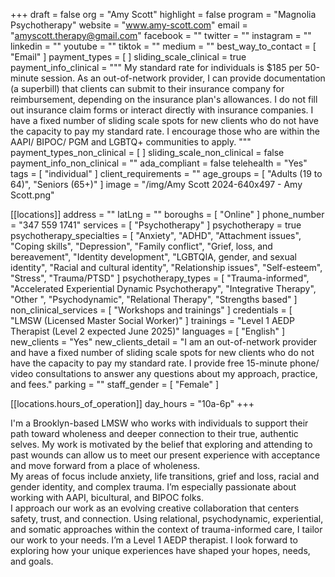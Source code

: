 +++
draft = false
org = "Amy Scott"
highlight = false
program = "Magnolia Psychotherapy"
website = "www.amy-scott.com"
email = "amyscott.therapy@gmail.com"
facebook = ""
twitter = ""
instagram = ""
linkedin = ""
youtube = ""
tiktok = ""
medium = ""
best_way_to_contact = [ "Email" ]
payment_types = [ ]
sliding_scale_clinical = true
payment_info_clinical = """
My standard rate for individuals is $185 per 50-minute session.
As an out-of-network provider, I can provide documentation (a superbill) that clients can submit to their insurance company for reimbursement, depending on the insurance plan's allowances. I do not fill out insurance claim forms or interact directly with insurance companies.
I have a fixed number of sliding scale spots for new clients who do not have the capacity to pay my standard rate. I encourage those who are within the AAPI/ BIPOC/ PGM and LGBTQ+  communities to apply. """
payment_types_non_clinical = [ ]
sliding_scale_non_clinical = false
payment_info_non_clinical = ""
ada_compliant = false
telehealth = "Yes"
tags = [ "individual" ]
client_requirements = ""
age_groups = [ "Adults (19 to 64)", "Seniors (65+)" ]
image = "/img/Amy Scott 2024-640x497 - Amy Scott.png"

[[locations]]
address = ""
latLng = ""
boroughs = [ "Online" ]
phone_number = "347 559 1741"
services = [ "Psychotherapy" ]
psychotherapy = true
psychotherapy_specialties = [
  "Anxiety",
  "ADHD",
  "Attachment issues",
  "Coping skills",
  "Depression",
  "Family conflict",
  "Grief, loss, and bereavement",
  "Identity development",
  "LGBTQIA, gender, and sexual identity",
  "Racial and cultural identity",
  "Relationship issues",
  "Self-esteem",
  "Stress",
  "Trauma/PTSD"
]
psychotherapy_types = [
  "Trauma-informed",
  "Accelerated Experiential Dynamic Psychotherapy",
  "Integrative Therapy",
  "Other ",
  "Psychodynamic",
  "Relational Therapy",
  "Strengths based"
]
non_clinical_services = [ "Workshops and trainings" ]
credentials = [ "LMSW (Licensed Master Social Worker)" ]
trainings = "Level 1 AEDP Therapist (Level 2 expected June 2025)"
languages = [ "English" ]
new_clients = "Yes"
new_clients_detail = "I am an out-of-network provider and have a fixed number of sliding scale spots for new clients who do not have the capacity to pay my standard rate. I provide free 15-minute phone/ video consultations to answer any questions about my approach, practice, and fees."
parking = ""
staff_gender = [ "Female" ]

  [[locations.hours_of_operation]]
  day_hours = "10a-6p"
+++


I'm a Brooklyn-based LMSW who works with individuals to support their path toward wholeness and deeper connection to their true, authentic selves. My work is motivated by the belief that exploring and attending to past wounds can allow us to meet our present experience with acceptance and move forward from a place of wholeness. <br>
My areas of focus include anxiety, life transitions, grief and loss, racial and gender identity, and complex trauma. I’m especially passionate about working with AAPI, bicultural, and BIPOC folks. <br>
I approach our work as an evolving creative collaboration that centers safety, trust, and connection. Using relational, psychodynamic, experiential, and somatic approaches within the context of trauma-informed care, I tailor our work to your needs. I’m a Level 1 AEDP therapist. I look forward to exploring how your unique experiences have shaped your hopes, needs, and goals. <br>
